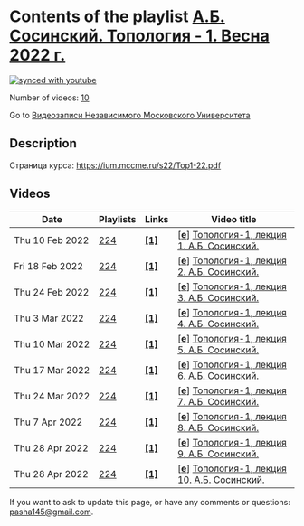 # Contents of the playlist [А.Б. Сосинский. Топология - 1. Весна 2022 г.](https://www.youtube.com/playlist?list=PLp9ABVh6_x4GD66QvcEzf8TbbkZ0Ub9EL)

[![synced with youtube](https://img.shields.io/github/last-commit/mathphysschool/mathphysschool.github.io/autoupdate1?label=synced%20with%20youtube)](https://github.com/mathphysschool/mathphysschool.github.io/commits/autoupdate1)

Number of videos: [10](#videos)

Go to [Видеозаписи Независимого Московского Университета](../README.md)

## Description

Страница курса:
<https://ium.mccme.ru/s22/Top1-22.pdf>

## Videos

|Date|Playlists|Links|Video title|
|---|---|---|---|
| Thu&nbsp;10&nbsp;Feb&nbsp;2022 | [224](../playlists/224 "А.Б. Сосинский. Топология - 1. Весна 2022 г.") | [**[1]**](https://ium.mccme.ru/s22/s22-Topology1.html) | [[**e**](https://studio.youtube.com/video/y1itqTvqPzs/edit "Edit")] [Топология-1, лекция 1. А.Б. Сосинский.](https://www.youtube.com/watch?v=y1itqTvqPzs&list=PLp9ABVh6_x4GD66QvcEzf8TbbkZ0Ub9EL "Страница курса:&#013;https://ium.mccme.ru/s22/s22-Topology1.html") |
| Fri&nbsp;18&nbsp;Feb&nbsp;2022 | [224](../playlists/224 "А.Б. Сосинский. Топология - 1. Весна 2022 г.") | [**[1]**](https://ium.mccme.ru/s22/s22-Topology1.html) | [[**e**](https://studio.youtube.com/video/MwQ9ckJAFuM/edit "Edit")] [Топология-1, лекция 2. А.Б. Сосинский.](https://www.youtube.com/watch?v=MwQ9ckJAFuM&list=PLp9ABVh6_x4GD66QvcEzf8TbbkZ0Ub9EL "Страница курса:&#013;https://ium.mccme.ru/s22/s22-Topology1.html") |
| Thu&nbsp;24&nbsp;Feb&nbsp;2022 | [224](../playlists/224 "А.Б. Сосинский. Топология - 1. Весна 2022 г.") | [**[1]**](https://ium.mccme.ru/s22/s22-Topology1.html) | [[**e**](https://studio.youtube.com/video/KuPp_0IhcXI/edit "Edit")] [Топология-1, лекция 3. А.Б. Сосинский.](https://www.youtube.com/watch?v=KuPp_0IhcXI&list=PLp9ABVh6_x4GD66QvcEzf8TbbkZ0Ub9EL "Страница курса:&#013;https://ium.mccme.ru/s22/s22-Topology1.html") |
| Thu&nbsp;3&nbsp;Mar&nbsp;2022 | [224](../playlists/224 "А.Б. Сосинский. Топология - 1. Весна 2022 г.") | [**[1]**](https://ium.mccme.ru/s22/s22-Topology1.html) | [[**e**](https://studio.youtube.com/video/1WUkkUY46oc/edit "Edit")] [Топология-1, лекция 4. А.Б. Сосинский.](https://www.youtube.com/watch?v=1WUkkUY46oc&list=PLp9ABVh6_x4GD66QvcEzf8TbbkZ0Ub9EL "Страница курса:&#013;https://ium.mccme.ru/s22/s22-Topology1.html") |
| Thu&nbsp;10&nbsp;Mar&nbsp;2022 | [224](../playlists/224 "А.Б. Сосинский. Топология - 1. Весна 2022 г.") | [**[1]**](https://ium.mccme.ru/s22/s22-Topology1.html) | [[**e**](https://studio.youtube.com/video/2PDj-hHNjNg/edit "Edit")] [Топология-1, лекция 5. А.Б. Сосинский.](https://www.youtube.com/watch?v=2PDj-hHNjNg&list=PLp9ABVh6_x4GD66QvcEzf8TbbkZ0Ub9EL "Страница курса:&#013;https://ium.mccme.ru/s22/s22-Topology1.html") |
| Thu&nbsp;17&nbsp;Mar&nbsp;2022 | [224](../playlists/224 "А.Б. Сосинский. Топология - 1. Весна 2022 г.") | [**[1]**](https://ium.mccme.ru/s22/s22-Topology1.html) | [[**e**](https://studio.youtube.com/video/O0xsrWlBmfk/edit "Edit")] [Топология-1, лекция 6. А.Б. Сосинский.](https://www.youtube.com/watch?v=O0xsrWlBmfk&list=PLp9ABVh6_x4GD66QvcEzf8TbbkZ0Ub9EL "Страница курса:&#013;https://ium.mccme.ru/s22/s22-Topology1.html") |
| Thu&nbsp;24&nbsp;Mar&nbsp;2022 | [224](../playlists/224 "А.Б. Сосинский. Топология - 1. Весна 2022 г.") | [**[1]**](https://ium.mccme.ru/s22/s22-Topology1.html) | [[**e**](https://studio.youtube.com/video/cTtB2Vfu8U8/edit "Edit")] [Топология-1, лекция 7. А.Б. Сосинский.](https://www.youtube.com/watch?v=cTtB2Vfu8U8&list=PLp9ABVh6_x4GD66QvcEzf8TbbkZ0Ub9EL "Страница курса:&#013;https://ium.mccme.ru/s22/s22-Topology1.html") |
| Thu&nbsp;7&nbsp;Apr&nbsp;2022 | [224](../playlists/224 "А.Б. Сосинский. Топология - 1. Весна 2022 г.") | [**[1]**](https://ium.mccme.ru/s22/s22-Topology1.html) | [[**e**](https://studio.youtube.com/video/qOwDwFN9o0s/edit "Edit")] [Топология-1, лекция 8. А.Б. Сосинский.](https://www.youtube.com/watch?v=qOwDwFN9o0s&list=PLp9ABVh6_x4GD66QvcEzf8TbbkZ0Ub9EL "Страница курса:&#013;https://ium.mccme.ru/s22/s22-Topology1.html") |
| Thu&nbsp;28&nbsp;Apr&nbsp;2022 | [224](../playlists/224 "А.Б. Сосинский. Топология - 1. Весна 2022 г.") | [**[1]**](https://ium.mccme.ru/s22/s22-Topology1.html) | [[**e**](https://studio.youtube.com/video/DYE1G7I3Qao/edit "Edit")] [Топология-1, лекция 9. А.Б. Сосинский.](https://www.youtube.com/watch?v=DYE1G7I3Qao&list=PLp9ABVh6_x4GD66QvcEzf8TbbkZ0Ub9EL "Страница курса:&#013;https://ium.mccme.ru/s22/s22-Topology1.html") |
| Thu&nbsp;28&nbsp;Apr&nbsp;2022 | [224](../playlists/224 "А.Б. Сосинский. Топология - 1. Весна 2022 г.") | [**[1]**](https://ium.mccme.ru/s22/s22-Topology1.html) | [[**e**](https://studio.youtube.com/video/HOvXX2dyPSw/edit "Edit")] [Топология-1, лекция 10. А.Б. Сосинский.](https://www.youtube.com/watch?v=HOvXX2dyPSw&list=PLp9ABVh6_x4GD66QvcEzf8TbbkZ0Ub9EL "Страница курса:&#013;https://ium.mccme.ru/s22/s22-Topology1.html") |


 If you want to ask to update this page, or have any comments or questions: <pasha145@gmail.com>.